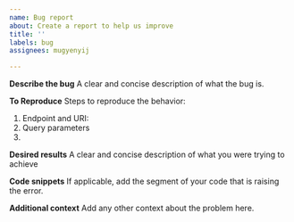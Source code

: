 ```yaml
---
name: Bug report
about: Create a report to help us improve
title: ''
labels: bug
assignees: mugyenyij

---
```


**Describe the bug**
A clear and concise description of what the bug is.

**To Reproduce**
Steps to reproduce the behavior:
1. Endpoint and URI: 
2. Query parameters
3. 

**Desired results**
A clear and concise description of what you were trying to achieve

**Code snippets**
If applicable, add the segment of your code that is raising the error. 

**Additional context**
Add any other context about the problem here.
